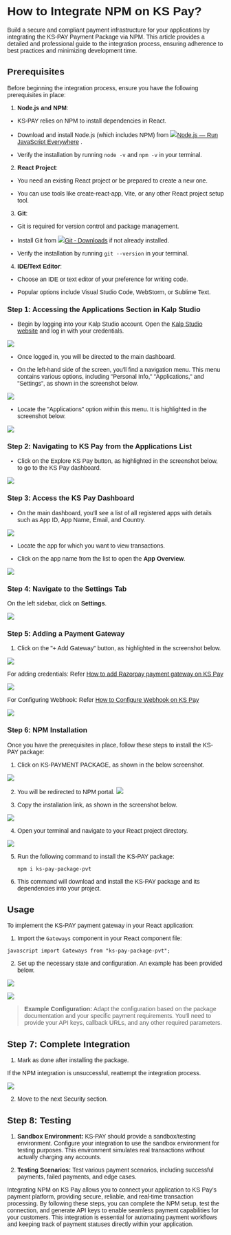 <style>  body { font-family: "Source Sans 3", sans-serif!important; }</style>
<link href="https://fonts.googleapis.com/css2?family=Source+Sans+3:ital,wght@0,200..900;1,200..900&display=swap" rel="stylesheet">    
<link rel="stylesheet" href="https://fonts.googleapis.com/icon?family=Material+Icons">

# **How to Integrate NPM on KS Pay?**

Build a secure and compliant payment infrastructure for your applications by integrating the KS-PAY Payment Package via NPM. This article provides a detailed and professional guide to the integration process, ensuring adherence to best practices and minimizing development time.

## Prerequisites

Before beginning the integration process, ensure you have the following prerequisites in place:

1.  **Node.js and NPM**:
    

-   KS-PAY relies on NPM to install dependencies in React.
    
-   Download and install Node.js (which includes NPM) from [![](https://nodejs.org/static/images/favicons/favicon.png)Node.js — Run JavaScript Everywhere](https://nodejs.org/en) .
    
-   Verify the installation by running `node -v` and `npm -v` in your terminal.
    

2.  **React Project**:
    

-   You need an existing React project or be prepared to create a new one.
    
-   You can use tools like create-react-app, Vite, or any other React project setup tool.
    

3.  **Git**:
    

-   Git is required for version control and package management.
    
-   Install Git from [![](https://git-scm.com/favicon.ico)Git - Downloads](https://git-scm.com/downloads) if not already installed.
    
-   Verify the installation by running `git --version` in your terminal.
    

4.  **IDE/Text Editor**:
    

-   Choose an IDE or text editor of your preference for writing code.
    
-   Popular options include Visual Studio Code, WebStorm, or Sublime Text.
    

### **Step 1: Accessing the Applications Section in Kalp Studio**

-   Begin by logging into your Kalp Studio account. Open the [Kalp Studio website](https://accounts.kalp.studio/login?redirect_url=https://console.kalp.studio "https://accounts.kalp.studio/login?redirect_url=https://console.kalp.studio") and log in with your credentials.
    

![](https://docs-images-kalp-studio.s3.ap-south-1.amazonaws.com/Audit+2/New+folder/inpm1.png)

-   Once logged in, you will be directed to the main dashboard.
    
-   On the left-hand side of the screen, you'll find a navigation menu. This menu contains various options, including "Personal Info," "Applications," and "Settings”, as shown in the screenshot below.
    

![](https://docs-images-kalp-studio.s3.ap-south-1.amazonaws.com/Audit+2/New+folder/inpm2.png)

-   Locate the "Applications" option within this menu. It is highlighted in the screenshot below.
    

![](https://docs-images-kalp-studio.s3.ap-south-1.amazonaws.com/Audit+2/New+folder/inpm3.png)

### **Step 2: Navigating to KS Pay from the Applications List**

-   Click on the Explore KS Pay button, as highlighted in the screenshot below, to go to the KS Pay dashboard.
    

![](https://docs-images-kalp-studio.s3.ap-south-1.amazonaws.com/Audit+2/New+folder/inpm4.png)

### **Step 3: Access the KS Pay Dashboard**

-   On the main dashboard, you'll see a list of all registered apps with details such as App ID, App Name, Email, and Country.
    

![](https://docs-images-kalp-studio.s3.ap-south-1.amazonaws.com/Audit+2/New+folder/inpm5.png)

- Locate the app for which you want to view transactions. 

- Click on the app name from the list to open the **App Overview**.
    
![](https://docs-images-kalp-studio.s3.ap-south-1.amazonaws.com/Audit+2/configwebhook/wh6.png)
    

### **Step 4: Navigate to the Settings Tab**

On the left sidebar, click on **Settings**.

![](https://docs-images-kalp-studio.s3.ap-south-1.amazonaws.com/Audit+2/configwebhook/wh7.png)
    

### **Step 5: Adding a Payment Gateway**



1.  Click on the "+ Add Gateway" button, as highlighted in the screenshot below.

![](https://docs-images-kalp-studio.s3.ap-south-1.amazonaws.com/Audit+2/New+folder/inpm6.png) 

For adding credentials: Refer [How to add Razorpay payment gateway on KS Pay](how-to-add-payment-gateway-on-KS-Pay.md)

![](https://docs-images-kalp-studio.s3.ap-south-1.amazonaws.com/Audit+2/New+folder/inpm7.png)

For Configuring Webhook: Refer [How to Configure Webhook on KS Pay](https://docs.kalp.studio/Products/KS-Pay/How-to-Configure-Webhook-on-KS-Pay/)

![](https://docs-images-kalp-studio.s3.ap-south-1.amazonaws.com/Audit+2/New+folder/inpm8.png)

### **Step 6: NPM Installation**

Once you have the prerequisites in place, follow these steps to install the KS-PAY package:

1. Click on KS-PAYMENT PACKAGE, as shown in the below screenshot.

![](https://docs-images-kalp-studio.s3.ap-south-1.amazonaws.com/Audit+2/New+folder/inpm9.png)

2. You will be redirected to NPM portal.
![](https://docs-images-kalp-studio.s3.ap-south-1.amazonaws.com/Audit+2/New+folder/inpm10.png)

3. Copy the installation link, as shown in the screenshot below.

![](https://docs-images-kalp-studio.s3.ap-south-1.amazonaws.com/Audit+2/New+folder/inpm11.png)

4.  Open your terminal and navigate to your React project directory.

![](https://docs-images-kalp-studio.s3.ap-south-1.amazonaws.com/Audit+2/New+folder/inpm12.png)

5.  Run the following command to install the KS-PAY package:
    
    `npm i ks-pay-package-pvt`
    
6.  This command will download and install the KS-PAY package and its dependencies into your project.
    

## **Usage**

To implement the KS-PAY payment gateway in your React application:

1.  Import the `Gateways` component in your React component file:
    

`javascript import Gateways from "ks-pay-package-pvt";`

2.  Set up the necessary state and configuration. An example has been provided below.
    

![](https://docs-images-kalp-studio.s3.ap-south-1.amazonaws.com/Audit+2/New+folder/inpm13.png)

![](https://docs-images-kalp-studio.s3.ap-south-1.amazonaws.com/Audit+2/New+folder/inpm14.png)

> **Example Configuration:** Adapt the configuration based on the package documentation and your specific payment requirements. You'll need to provide your API keys, callback URLs, and any other required parameters.
    

## **Step 7: Complete Integration**

1.  Mark as done after installing the package.
    

If the NPM integration is unsuccessful, reattempt the integration process.

![](https://docs-images-kalp-studio.s3.ap-south-1.amazonaws.com/Audit+2/New+folder/inpm15.png)

2.  Move to the next Security section.
    

## **Step 8: Testing**

1.  **Sandbox Environment:** KS-PAY should provide a sandbox/testing environment. Configure your integration to use the sandbox environment for testing purposes. This environment simulates real transactions without actually charging any accounts.
    
2.  **Testing Scenarios:** Test various payment scenarios, including successful payments, failed payments, and edge cases.
    

Integrating NPM on KS Pay allows you to connect your application to KS Pay’s payment platform, providing secure, reliable, and real-time transaction processing. By following these steps, you can complete the NPM setup, test the connection, and generate API keys to enable seamless payment capabilities for your customers. This integration is essential for automating payment workflows and keeping track of payment statuses directly within your application.